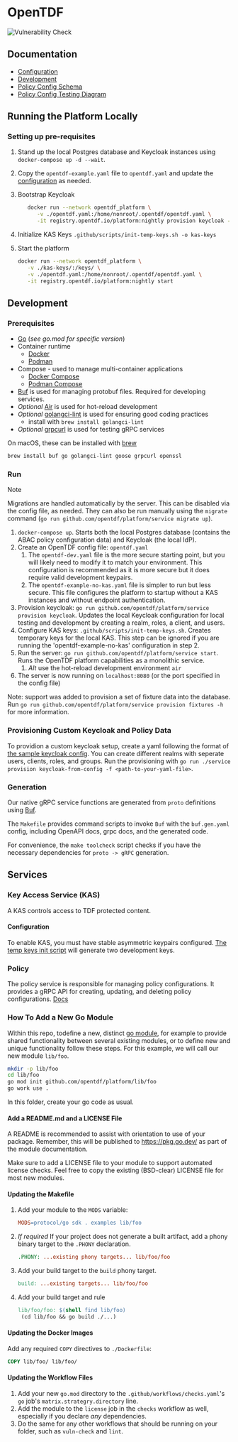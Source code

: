# OpenTDF

![Vulnerability Check](https://github.com/opentdf/platform/actions/workflows/vulnerability-check.yaml/badge.svg?branch=main)

## Documentation

- [Configuration](./docs/configuration.md)
- [Development](#development)
- [Policy Config Schema](./service/migrations/20240212000000_schema_erd.md)
- [Policy Config Testing Diagram](./service/integration/testing_diagram.png)

## Running the Platform Locally

### Setting up pre-requisites

1. Stand up the local Postgres database and Keycloak instances using `docker-compose up -d --wait`.
2. Copy the `opentdf-example.yaml` file to `opentdf.yaml` and update the [configuration](./docs/configuration.md) as needed.
3. Bootstrap Keycloak

   ```sh
      docker run --network opentdf_platform \
         -v ./opentdf.yaml:/home/nonroot/.opentdf/opentdf.yaml \
         -it registry.opentdf.io/platform:nightly provision keycloak -e http://keycloak:8888/auth
   ```

4. Initialize KAS Keys ```.github/scripts/init-temp-keys.sh -o kas-keys```
5. Start the platform

   ```sh
   docker run --network opentdf_platform \
      -v ./kas-keys/:/keys/ \
      -v ./opentdf.yaml:/home/nonroot/.opentdf/opentdf.yaml \
      -it registry.opentdf.io/platform:nightly start
   ```

## Development

### Prerequisites

- [Go](https://go.dev/) (_see go.mod for specific version_)
- Container runtime
  - [Docker](https://www.docker.com/get-started/)
  - [Podman](https://podman.io/docs/installation)
- Compose - used to manage multi-container applications
  - [Docker Compose](https://docs.docker.com/compose/install/)
  - [Podman Compose](https://github.com/containers/podman-compose)
- [Buf](https://buf.build/docs/ecosystem/cli-overview) is used for managing protobuf files.
  Required for developing services.
- _Optional_ [Air](https://github.com/cosmtrek/air) is used for hot-reload development
- _Optional_ [golangci-lint](https://golangci-lint.run/) is used for ensuring good coding practices
  - install with `brew install golangci-lint`
- _Optional_ [grpcurl](https://github.com/fullstorydev/grpcurl) is used for testing gRPC services

On macOS, these can be installed with [brew](https://docs.brew.sh/Installation)

```sh
brew install buf go golangci-lint goose grpcurl openssl
```

### Run

> [!NOTE]
> Migrations are handled automatically by the server. This can be disabled via the config file, as
> needed. They can also be run manually using the `migrate` command
> (`go run github.com/opentdf/platform/service migrate up`).

1. `docker-compose up`. Starts both the local Postgres database (contains the ABAC policy configuration data) and Keycloak (the local IdP).
2. Create an OpenTDF config file: `opentdf.yaml`
   1. The `opentdf-dev.yaml` file is the more secure starting point, but you will likely need to modify it to match your environment. This configuration is recommended as it is more secure but it does require valid development keypairs.
   2. The `opentdf-example-no-kas.yaml` file is simpler to run but less secure. This file configures the platform to startup without a KAS instances and without endpoint authentication.
3. Provision keycloak: `go run github.com/opentdf/platform/service provision keycloak`. Updates the local Keycloak configuration for local testing and development by creating a realm, roles, a client, and users.
4. Configure KAS keys: `.github/scripts/init-temp-keys.sh`. Creates temporary keys for the local KAS. This step can be ignored if you are running the 'opentdf-example-no-kas' configuration in step 2.
5. Run the server: `go run github.com/opentdf/platform/service start`. Runs the OpenTDF platform capabilities as a monolithic service.
   1. _Alt_ use the hot-reload development environment `air`
6. The server is now running on `localhost:8080` (or the port specified in the config file)

Note: support was added to provision a set of fixture data into the database.
Run `go run github.com/opentdf/platform/service provision fixtures -h` for more information.

### Provisioning Custom Keycloak and Policy Data

To providion a custom keycloak setup, create a yaml following the format of [the sample keycloak config]((service/cmd/keycloak_data.yaml)). You can create different realms with seperate users, clients, roles, and groups. Run the provisioning with `go run ./service provision keycloak-from-config -f <path-to-your-yaml-file>`.

### Generation

Our native gRPC service functions are generated from `proto` definitions using [Buf](https://buf.build/docs/introduction).

The `Makefile` provides command scripts to invoke `Buf` with the `buf.gen.yaml` config, including OpenAPI docs, grpc docs, and the
generated code.

For convenience, the `make toolcheck` script checks if you have the necessary dependencies for `proto -> gRPC` generation.

## Services

### Key Access Service (KAS)

A KAS controls access to TDF protected content.

#### Configuration

To enable KAS, you must have stable asymmetric keypairs configured.
[The temp keys init script](.github/scripts/init-temp-keys.sh) will generate two development keys.

### Policy

The policy service is responsible for managing policy configurations. It provides a gRPC API for
creating, updating, and deleting policy configurations. [Docs](https://github.com/opentdf/platform/tree/main/docs)

### How To Add a New Go Module

Within this repo, todefine a new, distinct [go module](https://go.dev/ref/mod),
for example to provide shared functionality between several existing modules,
or to define new and unique functionality
follow these steps.
For this example, we will call our new module `lib/foo`.

```sh
mkdir -p lib/foo
cd lib/foo
go mod init github.com/opentdf/platform/lib/foo
go work use .
```

In this folder, create your go code as usual.

#### Add a README.md and a LICENSE File

A README is recommended to assist with orientation to use of your package.
Remember, this will be published to <https://pkg.go.dev/> as part of the module documentation.

Make sure to add a LICENSE file to your module to support automated license checks.
Feel free to copy the existing (BSD-clear) LICENSE file for most new modules.

#### Updating the Makefile

1. Add your module to the `MODS` variable:

   ```Makefile
   MODS=protocol/go sdk . examples lib/foo
   ```

2. _If required_ If your project does not generate a built artifact,
   add a phony binary target to the `.PHONY` declaration.

   ```Makefile
   .PHONY: ...existing phony targets... lib/foo/foo
   ```

3. Add your build target to the `build` phony target.

   ```Makefile
   build: ...existing targets... lib/foo/foo
   ```

4. Add your build target and rule

   ```Makefile
   lib/foo/foo: $(shell find lib/foo)
    (cd lib/foo && go build ./...)
   ```

#### Updating the Docker Images

Add any required `COPY` directives to `./Dockerfile`:

```Dockerfile
COPY lib/foo/ lib/foo/
```

#### Updating the Workflow Files

1. Add your new `go.mod` directory to the `.github/workflows/checks.yaml`'s `go` job's `matrix.strategry.directory` line.
2. Add the module to the `license` job in the `checks` workflow as well, especially if you declare _any_ dependencies.
3. Do the same for any other workflows that should be running on your folder, such as `vuln-check` and `lint`.
